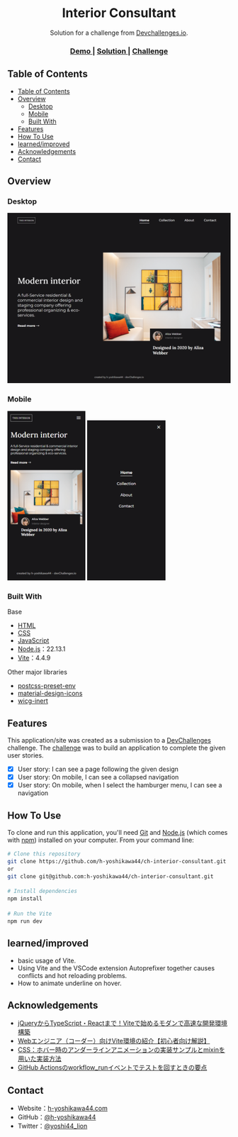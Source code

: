 <!-- Please update value in the {}  -->

<h1 align="center">Interior Consultant</h1>

<div align="center">
   Solution for a challenge from  <a href="http://legacy.devchallenges.io" target="_blank">Devchallenges.io</a>.
</div>

<div align="center">
  <h3>
    <a href="https://h-yoshikawa44.github.io/ch-interior-consultant/">
      Demo
    </a>
    <span> | </span>
    <a href="https://legacy.devchallenges.io/solutions/N7Gs8WCVYAbtkqWxomhL">
      Solution
    </a>
    <span> | </span>
    <a href="https://legacy.devchallenges.io/challenges/Jymh2b2FyebRTUljkNcb">
      Challenge
    </a>
  </h3>
</div>

<!-- TABLE OF CONTENTS -->

## Table of Contents

- [Table of Contents](#table-of-contents)
- [Overview](#overview)
  - [Desktop](#desktop)
  - [Mobile](#mobile)
  - [Built With](#built-with)
- [Features](#features)
- [How To Use](#how-to-use)
- [learned/improved](#learnedimproved)
- [Acknowledgements](#acknowledgements)
- [Contact](#contact)

<!-- OVERVIEW -->

## Overview

### Desktop

![overview - desktop](/screenshots/desktop.png)

### Mobile

<img src="/screenshots/mobile.png" alt="overview - mobile" width="35%">

<img src="/screenshots/mobile-menu.png" alt="overview - mobile menu" width="35%">

### Built With

<!-- This section should list any major frameworks that you built your project using. Here are a few examples.-->

Base
- [HTML](https://developer.mozilla.org/ja/docs/Web/HTML)
- [CSS](https://developer.mozilla.org/ja/docs/Web/CSS)
- [JavaScript](https://developer.mozilla.org/ja/docs/Web/JavaScript)
- [Node.js](https://nodejs.org/)：22.13.1
- [Vite](https://ja.vitejs.dev/)：4.4.9

Other major libraries
- [postcss-preset-env](https://github.com/csstools/postcss-plugins/tree/main/plugin-packs/postcss-preset-env)
- [material-design-icons](https://google.github.io/material-design-icons/)
- [wicg-inert](https://github.com/WICG/inert)

## Features

<!-- List the features of your application or follow the template. Don't share the figma file here :) -->

This application/site was created as a submission to a [DevChallenges](https://legacy.devchallenges.io/challenges) challenge. The [challenge](https://legacy.devchallenges.io/challenges/Jymh2b2FyebRTUljkNcb) was to build an application to complete the given user stories.

- [x] User story: I can see a page following the given design
- [x] User story: On mobile, I can see a collapsed navigation
- [x] User story: On mobile, when I select the hamburger menu, I can see a navigation

## How To Use
To clone and run this application, you'll need [Git](https://git-scm.com/) and [Node.js](https://nodejs.org/en/download/) (which comes with [npm](https://www.npmjs.com/)) installed on your computer. From your command line:

```bash
# Clone this repository
git clone https://github.com/h-yoshikawa44/ch-interior-consultant.git
or
git clone git@github.com:h-yoshikawa44/ch-interior-consultant.git

# Install dependencies
npm install

# Run the Vite
npm run dev
```

## learned/improved

- basic usage of Vite.
- Using Vite and the VSCode extension Autoprefixer together causes conflicts and hot reloading problems.
- How to animate underline on hover.

## Acknowledgements

<!-- This section should list any articles or add-ons/plugins that helps you to complete the project. This is optional but it will help you in the future. For exmpale -->

- [jQueryからTypeScript・Reactまで！Viteで始めるモダンで高速な開発環境構築](https://ics.media/entry/210708/)
- [Webエンジニア（コーダー）向けVite環境の紹介【初心者向け解説】](https://flex-box.net/vite-for-coder/)
- [CSS：ホバー時のアンダーラインアニメーションの実装サンプルとmixinを用いた実装方法](https://www.nxworld.net/css-hover-underline-animation-examples-and-sass-mixin.html)
- [GitHub Actionsのworkflow_runイベントでテストを回すときの要点](https://blog.kengo-toda.jp/entry/2021/07/06/222400)

## Contact

- Website：[h-yoshikawa44.com](https://h-yoshikawa44.com)
- GitHub：[@h-yoshikawa44](https://github.com/h-yoshikawa44)
- Twitter：[@yoshi44_lion](https://twitter.com/yoshi44_lion)
